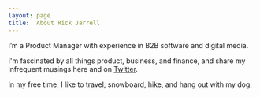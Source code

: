 ```yaml
---
layout: page
title:  About Rick Jarrell
---
```


I’m a Product Manager with experience in B2B software and digital media. 

I'm fascinated by all things product, business, and finance, and share my infrequent musings here and on [Twitter](https://twitter.com/rick_jarrell_).

In my free time, I like to travel, snowboard, hike, and hang out with my dog.
